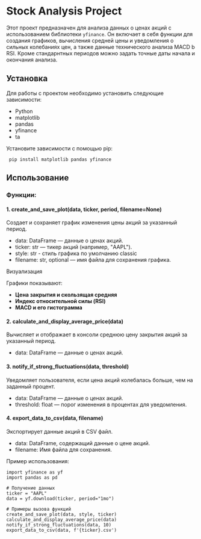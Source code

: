# Stock Analysis Project

Этот проект предназначен для анализа данных
о ценах акций с использованием 
библиотеки `yfinance`. 
Он включает в себя функции для
создания графиков, вычисления средней цены
и уведомления о сильных колебаниях цен, а также данные
технического анализа MACD b RSI.
Кроме стандарнтных периодов можно задать точные 
даты начала и окончания анализа.

## Установка

Для работы с проектом необходимо установить следующие зависимости:

- Python
- matplotlib
- pandas
- yfinance
- ta

Установите зависимости с помощью pip:


``` pip install matplotlib pandas yfinance``` 

## Использование

### Функции:

#### 1. create_and_save_plot(data, ticker, period, filename=None)

Создает и сохраняет график изменения цены акций за указанный период.

- data: DataFrame — данные о ценах акций.
- ticker: str — тикер акций (например, "AAPL").
- style: str - стиль графика по умолчанию classic
- filename: str, optional — имя файла для сохранения графика.

Визуализация

Графики показывают:

- **Цена закрытия и скользящая средняя**
- **Индекс относительной силы (RSI)**
- **MACD и его гистограмма**

#### 2. calculate_and_display_average_price(data)

Вычисляет и отображает в консоли среднюю цену закрытия акций за указанный период.

- data: DataFrame — данные о ценах акций.

#### 3. notify_if_strong_fluctuations(data, threshold)

Уведомляет пользователя, если цена акций колебалась больше, чем на заданный процент.

- data: DataFrame — данные о ценах акций.
- threshold: float — порог изменения в процентах для уведомления.

#### 4. export_data_to_csv(data, filename)

Экспортирует данные акций в CSV файл.

- data: DataFrame, содержащий данные о цене акций.
- filename: Имя файла для сохранения.




Пример использования: 
``` 
import yfinance as yf
import pandas as pd

# Получение данных
ticker = "AAPL"
data = yf.download(ticker, period="1mo")

# Примеры вызова функций
create_and_save_plot(data, style, ticker)
calculate_and_display_average_price(data)
notify_if_strong_fluctuations(data, 10)
export_data_to_csv(data, f'{ticker}.csv')

``` 